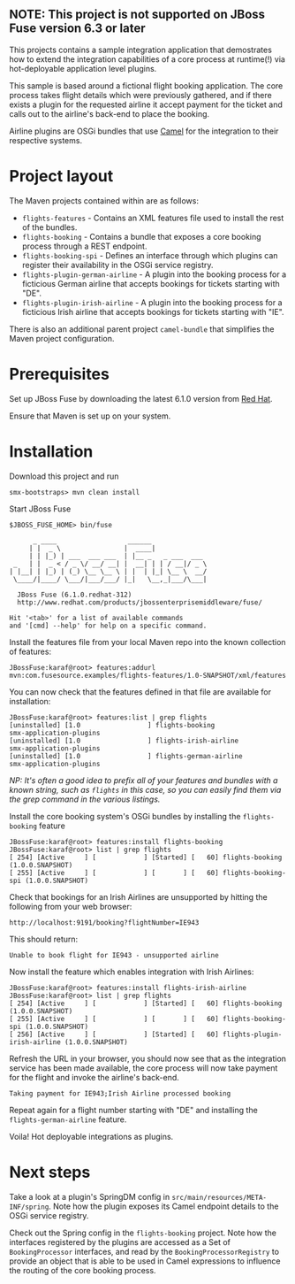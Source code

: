 NOTE: This project is not supported on JBoss Fuse version 6.3 or later
-----------------------------------------------------------------------

This projects contains a sample integration application that demostrates how to extend the integration capabilities of a core process at runtime(!) via hot-deployable application level plugins.

This sample is based around a fictional flight booking application. The core process takes flight details which were previously gathered, and if there exists a plugin for the requested airline it accept payment for the ticket and calls out to the airline's back-end to place the booking. 

Airline plugins are OSGi bundles that use [Camel](http://camel.apache.org/) for the integration to their respective systems.

Project layout
==============
The Maven projects contained within are as follows:

* `flights-features` - Contains an XML features file used to install the rest of the bundles.
* `flights-booking` - Contains a bundle that exposes a core booking process through a REST endpoint.
* `flights-booking-spi` - Defines an interface through which plugins can register their availability in the OSGi service registry.
* `flights-plugin-german-airline` - A plugin into the booking process for a ficticious German airline that accepts bookings for tickets starting with "DE".
* `flights-plugin-irish-airline` - A plugin into the booking process for a ficticious Irish airline that accepts bookings for tickets starting with "IE".

There is also an additional parent project `camel-bundle` that simplifies the Maven project configuration.

Prerequisites
=============
Set up JBoss Fuse by downloading the latest 6.1.0 version from [Red Hat](https://access.redhat.com/jbossnetwork/).

Ensure that Maven is set up on your system. 

Installation
============
Download this project and run

	smx-bootstraps> mvn clean install

Start JBoss Fuse

	$JBOSS_FUSE_HOME> bin/fuse
	
          _ ____                  ______
         | |  _ \                |  ____|
         | | |_) | ___  ___ ___  | |__ _   _ ___  ___
     _   | |  _ < / _ \/ __/ __| |  __| | | / __|/ _ \
    | |__| | |_) | (_) \__ \__ \ | |  | |_| \__ \  __/
     \____/|____/ \___/|___/___/ |_|   \__,_|___/\___|

      JBoss Fuse (6.1.0.redhat-312)
      http://www.redhat.com/products/jbossenterprisemiddleware/fuse/

    Hit '<tab>' for a list of available commands
    and '[cmd] --help' for help on a specific command.


Install the features file from your local Maven repo into the known collection of features:

	JBossFuse:karaf@root> features:addurl mvn:com.fusesource.examples/flights-features/1.0-SNAPSHOT/xml/features

You can now check that the features defined in that file are available for installation:

	JBossFuse:karaf@root> features:list | grep flights
	[uninstalled] [1.0                 ] flights-booking                      smx-application-plugins           
	[uninstalled] [1.0                 ] flights-irish-airline                smx-application-plugins           
	[uninstalled] [1.0                 ] flights-german-airline               smx-application-plugins

_NP: It's often a good idea to prefix all of your features and bundles with a known string, such as `flights` in this case, so you can easily find them via the grep command in the various listings._

Install the core booking system's OSGi bundles by installing the `flights-booking` feature

	JBossFuse:karaf@root> features:install flights-booking
	JBossFuse:karaf@root> list | grep flights
	[ 254] [Active     ] [            ] [Started] [   60] flights-booking (1.0.0.SNAPSHOT)
	[ 255] [Active     ] [            ] [       ] [   60] flights-booking-spi (1.0.0.SNAPSHOT)

Check that bookings for an Irish Airlines are unsupported by hitting the following from your web browser:

	http://localhost:9191/booking?flightNumber=IE943

This should return:

	Unable to book flight for IE943 - unsupported airline

Now install the feature which enables integration with Irish Airlines:

	JBossFuse:karaf@root> features:install flights-irish-airline 
	JBossFuse:karaf@root> list | grep flights
	[ 254] [Active     ] [            ] [Started] [   60] flights-booking (1.0.0.SNAPSHOT)
	[ 255] [Active     ] [            ] [       ] [   60] flights-booking-spi (1.0.0.SNAPSHOT)
	[ 256] [Active     ] [            ] [Started] [   60] flights-plugin-irish-airline (1.0.0.SNAPSHOT)

Refresh the URL in your browser, you should now see that as the integration service has been made available, the core process will now take payment for the flight and invoke the airline's back-end.

	Taking payment for IE943;Irish Airline processed booking 

Repeat again for a flight number starting with "DE" and installing the `flights-german-airline` feature.

Voila! Hot deployable integrations as plugins.

Next steps
==========

Take a look at a plugin's SpringDM config in `src/main/resources/META-INF/spring`. Note how the plugin exposes its Camel endpoint details to the OSGi service registry.

Check out the Spring config in the `flights-booking` project. Note how the interfaces registered by the plugins are accessed as a Set of `BookingProcessor` interfaces, and read by the `BookingProcessorRegistry` to provide an object that is able to be used in Camel expressions to influence the routing of the core booking process.
